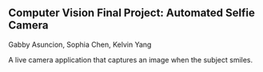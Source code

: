## Computer Vision Final Project: Automated Selfie Camera

Gabby Asuncion, Sophia Chen, Kelvin Yang

A live camera application that captures an image when the subject smiles.

